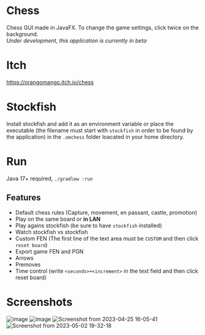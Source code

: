 # Chess
Chess GUI made in JavaFX. To change the game settings, click twice on the background.  
*Under development, this application is currently in beta*
# Itch
https://orangomango.itch.io/chess
# Stockfish
Install stockfish and add it as an environment variable or place the executable (the filename must start with `stockfish` in order to be found by the application) in the `.omchess` folder loacated in your home directory.
# Run
Java 17+ required, `./gradlew :run`
## Features
* Default chess rules (Capture, movement, en passant, castle, promotion)
* Play on the same board or **in LAN**
* Play agains stockfish (be sure to have `stockfish` installed)
* Watch stockfish vs stockfish
* Custom FEN (The first line of the text area must be `CUSTOM` and then click `reset board`)
* Export game FEN and PGN
* Arrows
* Premoves
* Time control (write `<seconds>+<increment>` in the text field and then click reset board)

# Screenshots
![image](https://user-images.githubusercontent.com/61402409/236507038-099f9154-9668-4c95-9361-5d5b156c91c6.png)
![image](https://user-images.githubusercontent.com/61402409/234310007-e4e514eb-2837-442c-b9d7-db9cb75bd50d.png)
![Screenshot from 2023-04-25 16-05-41](https://user-images.githubusercontent.com/61402409/234302473-74633016-9f7b-476e-b104-803e29a8b10f.png)
![Screenshot from 2023-05-02 19-32-18](https://user-images.githubusercontent.com/61402409/235984400-e4388a1f-e218-45c8-bb29-7cf63d9be09b.png)
